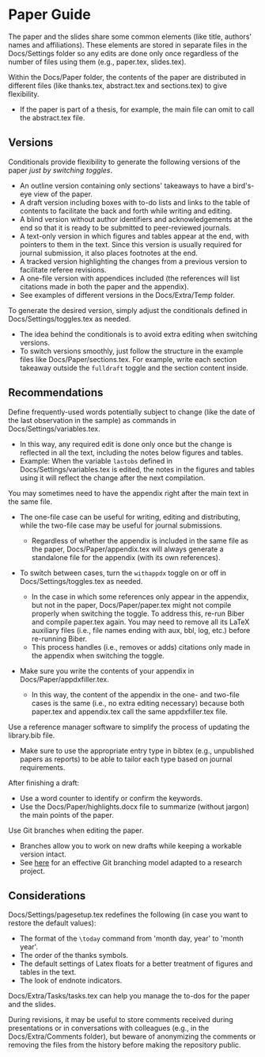 # Paper Guide

The paper and the slides share some common elements (like title, authors' names and affiliations). These elements are stored in separate files in the Docs/Settings folder so any edits are done only once regardless of the number of files using them (e.g., paper.tex, slides.tex).

Within the Docs/Paper folder, the contents of the paper are distributed in different files (like thanks.tex, abstract.tex and sections.tex) to give flexibility.
- If the paper is part of a thesis, for example, the main file can omit to call the abstract.tex file.


## Versions
Conditionals provide flexibility to generate the following versions of the paper *just by switching toggles*.
- An outline version containing only sections' takeaways to have a bird's-eye view of the paper.
- A draft version including boxes with to-do lists and links to the table of contents to facilitate the back and forth while writing and editing.
- A blind version without author identifiers and acknowledgements at the end so that it is ready to be submitted to peer-reviewed journals.
- A text-only version in which figures and tables appear at the end, with pointers to them in the text. Since this version is usually required for journal submission, it also places footnotes at the end.
- A tracked version highlighting the changes from a previous version to facilitate referee revisions.
- A one-file version with appendices included (the references will list citations made in both the paper and the appendix).
- See examples of different versions in the Docs/Extra/Temp folder.

To generate the desired version, simply adjust the conditionals defined in Docs/Settings/toggles.tex as needed.
- The idea behind the conditionals is to avoid extra editing when switching versions.
- To switch versions smoothly, just follow the structure in the example files like Docs/Paper/sections.tex. For example, write each section takeaway outside the `fulldraft` toggle and the section content inside.


## Recommendations
Define frequently-used words potentially subject to change (like the date of the last observation in the sample) as commands in Docs/Settings/variables.tex.
- In this way, any required edit is done only once but the change is reflected in all the text, including the notes below figures and tables.
- Example: When the variable `lastobs` defined in Docs/Settings/variables.tex is edited, the notes in the figures and tables using it will reflect the change after the next compilation.

You may sometimes need to have the appendix right after the main text in the same file.
- The one-file case can be useful for writing, editing and distributing, while the two-file case may be useful for journal submissions.
	- Regardless of whether the appendix is included in the same file as the paper, Docs/Paper/appendix.tex will always generate a standalone file for the appendix (with its own references).

- To switch between cases, turn the `withappdx` toggle on or off in Docs/Settings/toggles.tex as needed.
	- In the case in which some references only appear in the appendix, but not in the paper, Docs/Paper/paper.tex might not compile properly when switching the toggle. To address this, re-run Biber and compile paper.tex again. You may need to remove all its LaTeX auxiliary files (i.e., file names ending with aux, bbl, log, etc.) before re-running Biber.
	- This process handles (i.e., removes or adds) citations only made in the appendix when switching the toggle.
- Make sure you write the contents of your appendix in Docs/Paper/appdxfiller.tex.
	- In this way, the content of the appendix in the one- and two-file cases is the same (i.e., no extra editing necessary) because both paper.tex and appendix.tex call the same appdxfiller.tex file.

Use a reference manager software to simplify the process of updating the library.bib file.
- Make sure to use the appropriate entry type in bibtex (e.g., unpublished papers as reports) to be able to tailor each type based on journal requirements.

After finishing a draft:
- Use a word counter to identify or confirm the keywords.
- Use the Docs/Paper/highlights.docx file to summarize (without jargon) the main points of the paper.

Use Git branches when editing the paper.
- Branches allow you to work on new drafts while keeping a workable version intact.
- See [here](https://github.com/pavelsolis/Git-GitHub-Primer#driessens-branching-model) for an effective Git branching model adapted to a research project.


## Considerations
Docs/Settings/pagesetup.tex redefines the following (in case you want to restore the default values):
- The format of the `\today` command from 'month day, year' to 'month year'.
- The order of the thanks symbols.
- The default settings of Latex floats for a better treatment of figures and tables in the text.
- The look of endnote indicators.

Docs/Extra/Tasks/tasks.tex can help you manage the to-dos for the paper and the slides.

During revisions, it may be useful to store comments received during presentations or in conversations with colleagues (e.g., in the Docs/Extra/Comments folder), but beware of anonymizing the comments or removing the files from the history before making the repository public.
